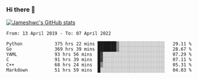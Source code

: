### Hi there 👋

[![Jameshwc's GitHub stats](https://github-readme-stats.vercel.app/api?username=jameshwc)](https://github.com/anuraghazra/github-readme-stats)

<!--START_SECTION:waka-->

```text
From: 13 April 2019 - To: 07 April 2022

Python            375 hrs 22 mins ███████▒░░░░░░░░░░░░░░░░░   29.11 %
Go                369 hrs 39 mins ███████▒░░░░░░░░░░░░░░░░░   28.67 %
YAML              93 hrs 56 mins  █▓░░░░░░░░░░░░░░░░░░░░░░░   07.29 %
C                 91 hrs 39 mins  █▓░░░░░░░░░░░░░░░░░░░░░░░   07.11 %
C++               68 hrs 24 mins  █▒░░░░░░░░░░░░░░░░░░░░░░░   05.31 %
Markdown          51 hrs 59 mins  █░░░░░░░░░░░░░░░░░░░░░░░░   04.03 %
```

<!--END_SECTION:waka-->